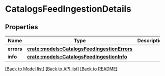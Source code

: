 # CatalogsFeedIngestionDetails

## Properties

Name | Type | Description | Notes
------------ | ------------- | ------------- | -------------
**errors** | [**crate::models::CatalogsFeedIngestionErrors**](CatalogsFeedIngestionErrors.md) |  | 
**info** | [**crate::models::CatalogsFeedIngestionInfo**](CatalogsFeedIngestionInfo.md) |  | 

[[Back to Model list]](../README.md#documentation-for-models) [[Back to API list]](../README.md#documentation-for-api-endpoints) [[Back to README]](../README.md)


